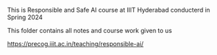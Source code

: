 This is Responsible and Safe AI course at IIIT Hyderabad conducterd in Spring 2024

This folder contains all notes and course work given to us

https://precog.iiit.ac.in/teaching/responsible-ai/
